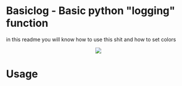 # Basiclog - Basic python "logging" function 
in this readme you will know how to use this shit and how to set colors
<img>
<p align="center">
  <img src="https://i.ibb.co/WzGV2Gt/Code-29l-AR6-YQf-H.png">
</p>

# Usage
